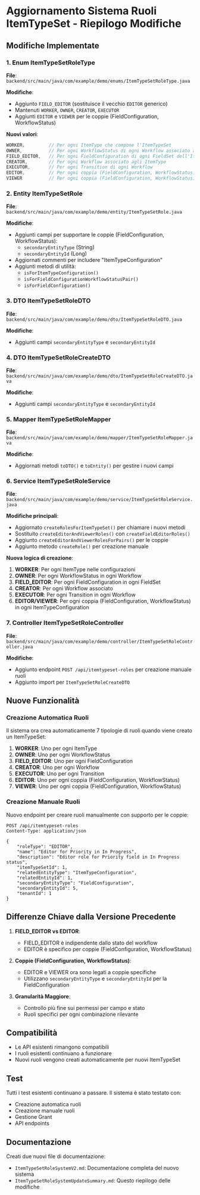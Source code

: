 # Aggiornamento Sistema Ruoli ItemTypeSet - Riepilogo Modifiche

## Modifiche Implementate

### 1. Enum ItemTypeSetRoleType
**File**: `backend/src/main/java/com/example/demo/enums/ItemTypeSetRoleType.java`

**Modifiche**:
- Aggiunto `FIELD_EDITOR` (sostituisce il vecchio `EDITOR` generico)
- Mantenuti `WORKER`, `OWNER`, `CREATOR`, `EXECUTOR`
- Aggiunti `EDITOR` e `VIEWER` per le coppie (FieldConfiguration, WorkflowStatus)

**Nuovi valori**:
```java
WORKER,         // Per ogni ItemType che compone l'ItemTypeSet
OWNER,          // Per ogni WorkflowStatus di ogni Workflow associato agli ItemType
FIELD_EDITOR,   // Per ogni FieldConfiguration di ogni FieldSet dell'ItemTypeSet
CREATOR,        // Per ogni Workflow associato agli ItemType
EXECUTOR,       // Per ogni Transition di ogni Workflow
EDITOR,         // Per ogni coppia (FieldConfiguration, WorkflowStatus) in ogni ItemTypeConfiguration
VIEWER          // Per ogni coppia (FieldConfiguration, WorkflowStatus) in ogni ItemTypeConfiguration
```

### 2. Entity ItemTypeSetRole
**File**: `backend/src/main/java/com/example/demo/entity/ItemTypeSetRole.java`

**Modifiche**:
- Aggiunti campi per supportare le coppie (FieldConfiguration, WorkflowStatus):
  - `secondaryEntityType` (String)
  - `secondaryEntityId` (Long)
- Aggiornati commenti per includere "ItemTypeConfiguration"
- Aggiunti metodi di utilità:
  - `isForItemTypeConfiguration()`
  - `isForFieldConfigurationWorkflowStatusPair()`
  - `isForFieldConfiguration()`

### 3. DTO ItemTypeSetRoleDTO
**File**: `backend/src/main/java/com/example/demo/dto/ItemTypeSetRoleDTO.java`

**Modifiche**:
- Aggiunti campi `secondaryEntityType` e `secondaryEntityId`

### 4. DTO ItemTypeSetRoleCreateDTO
**File**: `backend/src/main/java/com/example/demo/dto/ItemTypeSetRoleCreateDTO.java`

**Modifiche**:
- Aggiunti campi `secondaryEntityType` e `secondaryEntityId`

### 5. Mapper ItemTypeSetRoleMapper
**File**: `backend/src/main/java/com/example/demo/mapper/ItemTypeSetRoleMapper.java`

**Modifiche**:
- Aggiornati metodi `toDTO()` e `toEntity()` per gestire i nuovi campi

### 6. Service ItemTypeSetRoleService
**File**: `backend/src/main/java/com/example/demo/service/ItemTypeSetRoleService.java`

**Modifiche principali**:
- Aggiornato `createRolesForItemTypeSet()` per chiamare i nuovi metodi
- Sostituito `createEditorAndViewerRoles()` con `createFieldEditorRoles()`
- Aggiunto `createEditorAndViewerRolesForPairs()` per le coppie
- Aggiunto metodo `createRole()` per creazione manuale

**Nuova logica di creazione**:
1. **WORKER**: Per ogni ItemType nelle configurazioni
2. **OWNER**: Per ogni WorkflowStatus in ogni Workflow
3. **FIELD_EDITOR**: Per ogni FieldConfiguration in ogni FieldSet
4. **CREATOR**: Per ogni Workflow associato
5. **EXECUTOR**: Per ogni Transition in ogni Workflow
6. **EDITOR/VIEWER**: Per ogni coppia (FieldConfiguration, WorkflowStatus) in ogni ItemTypeConfiguration

### 7. Controller ItemTypeSetRoleController
**File**: `backend/src/main/java/com/example/demo/controller/ItemTypeSetRoleController.java`

**Modifiche**:
- Aggiunto endpoint `POST /api/itemtypeset-roles` per creazione manuale ruoli
- Aggiunto import per `ItemTypeSetRoleCreateDTO`

## Nuove Funzionalità

### Creazione Automatica Ruoli
Il sistema ora crea automaticamente 7 tipologie di ruoli quando viene creato un ItemTypeSet:

1. **WORKER**: Uno per ogni ItemType
2. **OWNER**: Uno per ogni WorkflowStatus
3. **FIELD_EDITOR**: Uno per ogni FieldConfiguration
4. **CREATOR**: Uno per ogni Workflow
5. **EXECUTOR**: Uno per ogni Transition
6. **EDITOR**: Uno per ogni coppia (FieldConfiguration, WorkflowStatus)
7. **VIEWER**: Uno per ogni coppia (FieldConfiguration, WorkflowStatus)

### Creazione Manuale Ruoli
Nuovo endpoint per creare ruoli manualmente con supporto per le coppie:

```http
POST /api/itemtypeset-roles
Content-Type: application/json

{
    "roleType": "EDITOR",
    "name": "Editor for Priority in In Progress",
    "description": "Editor role for Priority field in In Progress status",
    "itemTypeSetId": 1,
    "relatedEntityType": "ItemTypeConfiguration",
    "relatedEntityId": 1,
    "secondaryEntityType": "FieldConfiguration",
    "secondaryEntityId": 5,
    "tenantId": 1
}
```

## Differenze Chiave dalla Versione Precedente

1. **FIELD_EDITOR vs EDITOR**: 
   - FIELD_EDITOR è indipendente dallo stato del workflow
   - EDITOR è specifico per coppie (FieldConfiguration, WorkflowStatus)

2. **Coppie (FieldConfiguration, WorkflowStatus)**:
   - EDITOR e VIEWER ora sono legati a coppie specifiche
   - Utilizzano `secondaryEntityType` e `secondaryEntityId` per la FieldConfiguration

3. **Granularità Maggiore**:
   - Controllo più fine sui permessi per campo e stato
   - Ruoli specifici per ogni combinazione rilevante

## Compatibilità

- Le API esistenti rimangono compatibili
- I ruoli esistenti continuano a funzionare
- Nuovi ruoli vengono creati automaticamente per nuovi ItemTypeSet

## Test

Tutti i test esistenti continuano a passare. Il sistema è stato testato con:
- Creazione automatica ruoli
- Creazione manuale ruoli
- Gestione Grant
- API endpoints

## Documentazione

Creati due nuovi file di documentazione:
- `ItemTypeSetRoleSystemV2.md`: Documentazione completa del nuovo sistema
- `ItemTypeSetRoleSystemUpdateSummary.md`: Questo riepilogo delle modifiche
